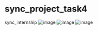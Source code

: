 # sync_project_task4
sync_internship
![image](https://github.com/Suryarajput7902/sync_project_task4/assets/119725274/8c52646b-9bb5-42a5-8d90-b87e5e906c61)
![image](https://github.com/Suryarajput7902/sync_project_task4/assets/119725274/ec7235f2-f6a0-4f42-861b-81fcbf1fc813)
![image](https://github.com/Suryarajput7902/sync_project_task4/assets/119725274/f9fc2746-f66d-4ec2-9fc3-3b6ba41602fe)

